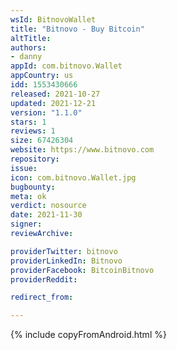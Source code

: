 ```yaml
---
wsId: BitnovoWallet
title: "Bitnovo - Buy Bitcoin"
altTitle: 
authors:
- danny
appId: com.bitnovo.Wallet
appCountry: us
idd: 1553430666
released: 2021-10-27
updated: 2021-12-21
version: "1.1.0"
stars: 1
reviews: 1
size: 67426304
website: https://www.bitnovo.com
repository: 
issue: 
icon: com.bitnovo.Wallet.jpg
bugbounty: 
meta: ok
verdict: nosource
date: 2021-11-30
signer: 
reviewArchive:

providerTwitter: bitnovo
providerLinkedIn: Bitnovo
providerFacebook: BitcoinBitnovo
providerReddit: 

redirect_from:

---
```


{% include copyFromAndroid.html %}
